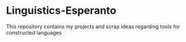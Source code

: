 # Linguistics-Esperanto
This repository contains my projects and scrap ideas regarding tools for constructed languages
